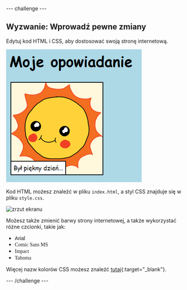 \--- challenge \---

## Wyzwanie: Wprowadź pewne zmiany

Edytuj kod HTML i CSS, aby dostosować swoją stronę internetową.

![zrzut ekranu](images/story-changes.png)

Kod HTML możesz znaleźć w pliku `index.html`, a styl CSS znajduje się w pliku `style.css`.

![zrzut ekranu](images/story-files.png)

Możesz także zmienić barwy strony internetowej, a także wykorzystać różne czcionki, takie jak:

+ <span style="font-family: Arial;">Arial</span>
+ <span style="font-family: Comic Sans MS;">Comic Sans MS</span>
+ <span style="font-family: Impact;">Impact</span>
+ <span style="font-family: Tahoma;">Tahoma</span>

Więcej nazw kolorów CSS możesz znaleźć [tutaj](http://jumpto.cc/colours){:target="_blank"}.

\--- /challenge \---
